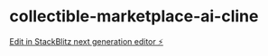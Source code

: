 # collectible-marketplace-ai-cline

[Edit in StackBlitz next generation editor ⚡️](https://stackblitz.com/~/github.com/wfhlifeclub/collectible-marketplace-ai-cline)
